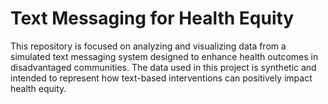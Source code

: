 # Text Messaging for Health Equity

This repository is focused on analyzing and visualizing data from a simulated text messaging system designed to enhance health outcomes in disadvantaged communities. The data used in this project is synthetic and intended to represent how text-based interventions can positively impact health equity.
